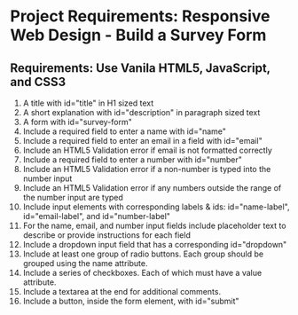 # Project Requirements: Responsive Web Design - Build a Survey Form

## Requirements: Use Vanila HTML5, JavaScript, and CSS3

1. A title with id="title" in H1 sized text
1. A short explanation with id="description" in paragraph sized text
1. A form with id="survey-form"
1. Include a required field to enter a name with id="name"
1. Include a required field to enter an email in a field with id="email"
1. Include an HTML5 Validation error if email is not formatted correctly
1. Include a required field to enter a number with id="number"
1. Include an HTML5 Validation error if a non-number is typed into the number input
1. Include an HTML5 Validation error if any numbers outside the range of the number input are typed
1. Include input elements with corresponding labels & ids: id="name-label", id="email-label", and id="number-label"
1. For the name, email, and number input fields include placeholder text to describe or provide instructions for each field
1. Include a dropdown input field that has a corresponding id="dropdown"
1. Include at least one group of radio buttons. Each group should be grouped using the name attribute.
1. Include a series of checkboxes. Each of which must have a value attribute.
1. Include a textarea at the end for additional comments.
1. Include a button, inside the form element, with id="submit"
